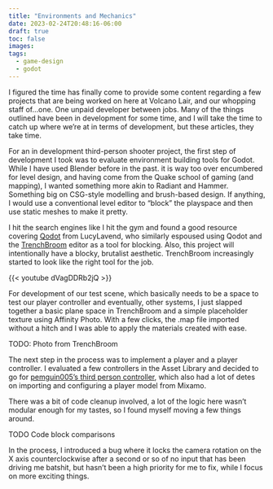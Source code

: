 ```yaml
---
title: "Environments and Mechanics"
date: 2023-02-24T20:48:16-06:00
draft: true
toc: false
images:
tags:
  - game-design
  - godot
---
```


I figured the time has finally come to provide some content regarding a few projects that are being worked on here at Volcano Lair, and our whopping staff of…one. One unpaid developer between jobs. Many of the things outlined have been in development for some time, and I will take the time to catch up where we’re at in terms of development, but these articles, they take time.

For an in development third-person shooter project, the first step of development I took was to evaluate environment building tools for Godot. While I have used Blender before in the past. it is way too over encumbered for level design, and having come from the Quake school of gaming (and mapping), I wanted something more akin to Radiant and Hammer. Something big on CSG-style modelling and brush-based design. If anything, I would use a conventional level editor to “block” the playspace and then use static meshes to make it pretty.

I hit the search engines like I hit the gym and found a good resource covering [Qodot](https://github.com/QodotPlugin/qodot-plugin) from LucyLavend, who similarly espoused using Qodot and the [TrenchBroom](https://trenchbroom.github.io/) editor as a tool for blocking. Also, this project will intentionally have a blocky, brutalist aesthetic. TrenchBroom increasingly started to look like the right tool for the job.

{{< youtube dVagDDRb2jQ >}}

For development of our test scene, which basically needs to be a space to test our player controller and eventually, other systems, I just slapped together a basic plane space in TrenchBroom and a simple placeholder texture using Affinity Photo. With a few clicks, the .map file imported without a hitch and I was able to apply the materials created with ease.

TODO: Photo from TrenchBroom

The next step in the process was to implement a player and a player controller. I evaluated a few controllers in the Asset Library and decided to go for [pemguin005’s third person controller](https://github.com/pemguin005/Third-Person-Controller---Godot-Souls-like), which also had a lot of detes on importing and configuring a player model from Mixamo.

There was a bit of code cleanup involved, a lot of the logic here wasn’t modular enough for my tastes, so I found myself moving a few things around. 

TODO Code block comparisons

In the process, I introduced a bug where it locks the camera rotation on the X axis counterclockwise after a second or so of no input that has been driving me batshit, but hasn’t been a high priority for me to fix, while I focus on more exciting things.
